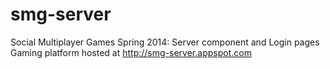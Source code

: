smg-server
==========

Social Multiplayer Games Spring 2014: Server component and Login pages
Gaming platform hosted at http://smg-server.appspot.com